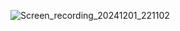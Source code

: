 ![Screen_recording_20241201_221102](https://github.com/user-attachments/assets/5888399d-dbb5-4e5b-ad31-5dc274e16da3)
